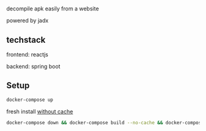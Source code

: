 # 


decompile apk easily from a website

powered by jadx

## techstack
frontend: reactjs

backend: spring boot

## Setup

```sh
docker-compose up
```

fresh install [without cache](https://stackoverflow.com/a/44152540/14073678)
```sh
docker-compose down && docker-compose build --no-cache && docker-compose up
```
